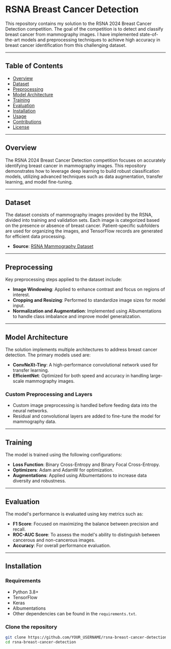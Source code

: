 # RSNA Breast Cancer Detection

This repository contains my solution to the RSNA 2024 Breast Cancer Detection competition. The goal of the competition is to detect and classify breast cancer from mammography images. I have implemented state-of-the-art models and preprocessing techniques to achieve high accuracy in breast cancer identification from this challenging dataset.

---

## Table of Contents

- [Overview](#overview)
- [Dataset](#dataset)
- [Preprocessing](#preprocessing)
- [Model Architecture](#model-architecture)
- [Training](#training)
- [Evaluation](#evaluation)
- [Installation](#installation)
- [Usage](#usage)
- [Contributions](#contributions)
- [License](#license)

---

## Overview

The RSNA 2024 Breast Cancer Detection competition focuses on accurately identifying breast cancer in mammography images. This repository demonstrates how to leverage deep learning to build robust classification models, utilizing advanced techniques such as data augmentation, transfer learning, and model fine-tuning.

---

## Dataset

The dataset consists of mammography images provided by the RSNA, divided into training and validation sets. Each image is categorized based on the presence or absence of breast cancer. Patient-specific subfolders are used for organizing the images, and TensorFlow records are generated for efficient data processing.

- **Source**: [RSNA Mammography Dataset](https://www.kaggle.com/competitions/rsna-breast-cancer-detection)

---

## Preprocessing

Key preprocessing steps applied to the dataset include:
- **Image Windowing**: Applied to enhance contrast and focus on regions of interest.
- **Cropping and Resizing**: Performed to standardize image sizes for model input.
- **Normalization and Augmentation**: Implemented using Albumentations to handle class imbalance and improve model generalization.

---

## Model Architecture

The solution implements multiple architectures to address breast cancer detection. The primary models used are:

- **ConvNeXt-Tiny**: A high-performance convolutional network used for transfer learning.
- **EfficientNet**: Optimized for both speed and accuracy in handling large-scale mammography images.

### Custom Preprocessing and Layers
- Custom image preprocessing is handled before feeding data into the neural networks.
- Residual and convolutional layers are added to fine-tune the model for mammography data.

---

## Training

The model is trained using the following configurations:
- **Loss Function**: Binary Cross-Entropy and Binary Focal Cross-Entropy.
- **Optimizers**: Adam and AdamW for optimization.
- **Augmentations**: Applied using Albumentations to increase data diversity and robustness.

---

## Evaluation

The model's performance is evaluated using key metrics such as:
- **F1 Score**: Focused on maximizing the balance between precision and recall.
- **ROC-AUC Score**: To assess the model's ability to distinguish between cancerous and non-cancerous images.
- **Accuracy**: For overall performance evaluation.

---

## Installation

### Requirements

- Python 3.8+
- TensorFlow
- Keras
- Albumentations
- Other dependencies can be found in the `requirements.txt`.

### Clone the repository

```bash
git clone https://github.com/YOUR_USERNAME/rsna-breast-cancer-detection.git
cd rsna-breast-cancer-detection
